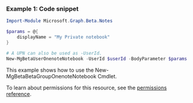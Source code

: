 ### Example 1: Code snippet

```powershellImport-Module Microsoft.Graph.Beta.Notes

$params = @{
	displayName = "My Private notebook"
}

# A UPN can also be used as -UserId.
New-MgBetaUserOnenoteNotebook -UserId $userId -BodyParameter $params
```
This example shows how to use the New-MgBetaBetaGroupOnenoteNotebook Cmdlet.
To learn about permissions for this resource, see the [permissions reference](/graph/permissions-reference).

